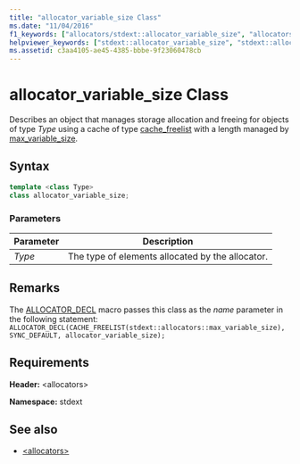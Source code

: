 ```yaml
---
title: "allocator_variable_size Class"
ms.date: "11/04/2016"
f1_keywords: ["allocators/stdext::allocator_variable_size", "allocators/stdext::allocators::allocator_variable_size", "stdext::allocators::allocator_variable_size"]
helpviewer_keywords: ["stdext::allocator_variable_size", "stdext::allocators [C++], allocator_variable_size"]
ms.assetid: c3aa4105-ae45-4385-bbbe-9f23060478cb
---
```

# allocator_variable_size Class

Describes an object that manages storage allocation and freeing for objects of type *Type* using a cache of type [cache_freelist](../standard-library/cache-freelist-class.md) with a length managed by [max_variable_size](../standard-library/max-variable-size-class.md).

## Syntax

```cpp
template <class Type>
class allocator_variable_size;
```

### Parameters

|Parameter|Description|
|---------------|-----------------|
|*Type*|The type of elements allocated by the allocator.|

## Remarks

The [ALLOCATOR_DECL](../standard-library/allocators-functions.md#allocator_decl) macro passes this class as the *name* parameter in the following statement: `ALLOCATOR_DECL(CACHE_FREELIST(stdext::allocators::max_variable_size), SYNC_DEFAULT, allocator_variable_size);`

## Requirements

**Header:** \<allocators>

**Namespace:** stdext

## See also

- [\<allocators>](../standard-library/allocators-header.md)
